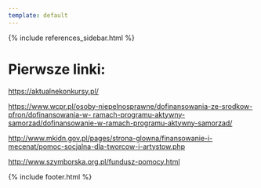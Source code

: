 ```yaml
---
template: default
---
```

{% include references_sidebar.html %}
  
   <div class="w3-row w3-padding-64">
    <div class="w3-twothird w3-container">
      <h1 class="w3-text-teal">Pierwsze linki:</h1>
      <p><a href="https://aktualnekonkursy.pl/">https://aktualnekonkursy.pl/</a></p>
<p><a href="https://www.wcpr.pl/osoby-niepelnosprawne/dofinansowania-ze-srodkow-pfron/dofinansowania-w-
  ramach-programu-aktywny-samorzad/dofinansowanie-w-ramach-programu-aktywny-samorzad/">https://www.wcpr.pl/osoby-niepelnosprawne/dofinansowania-ze-srodkow-pfron/dofinansowania-w-
  ramach-programu-aktywny-samorzad/dofinansowanie-w-ramach-programu-aktywny-samorzad/</a></p>
<p><a href="http://www.mkidn.gov.pl/pages/strona-glowna/finansowanie-i-mecenat/pomoc-socjalna-dla-tworcow-i-
artystow.php">http://www.mkidn.gov.pl/pages/strona-glowna/finansowanie-i-mecenat/pomoc-socjalna-dla-tworcow-i-artystow.php</a></p>
  <p><a href="http://www.szymborska.org.pl/fundusz-pomocy.html">http://www.szymborska.org.pl/fundusz-pomocy.html</a></p>
    </div>
  </div>


 {% include footer.html %}
<!-- END MAIN -->
</div>
